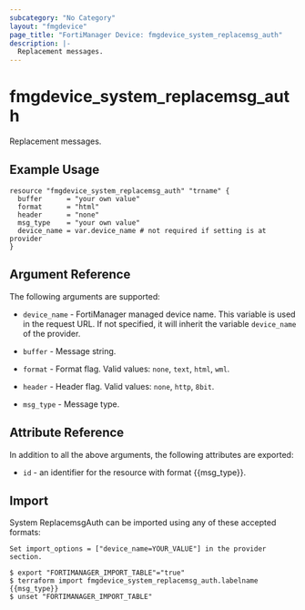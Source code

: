```yaml
---
subcategory: "No Category"
layout: "fmgdevice"
page_title: "FortiManager Device: fmgdevice_system_replacemsg_auth"
description: |-
  Replacement messages.
---
```


# fmgdevice_system_replacemsg_auth
Replacement messages.

## Example Usage

```hcl
resource "fmgdevice_system_replacemsg_auth" "trname" {
  buffer      = "your own value"
  format      = "html"
  header      = "none"
  msg_type    = "your own value"
  device_name = var.device_name # not required if setting is at provider
}
```

## Argument Reference


The following arguments are supported:

* `device_name` - FortiManager managed device name. This variable is used in the request URL. If not specified, it will inherit the variable `device_name` of the provider.

* `buffer` - Message string.
* `format` - Format flag. Valid values: `none`, `text`, `html`, `wml`.

* `header` - Header flag. Valid values: `none`, `http`, `8bit`.

* `msg_type` - Message type.


## Attribute Reference

In addition to all the above arguments, the following attributes are exported:
* `id` - an identifier for the resource with format {{msg_type}}.

## Import

System ReplacemsgAuth can be imported using any of these accepted formats:
```
Set import_options = ["device_name=YOUR_VALUE"] in the provider section.

$ export "FORTIMANAGER_IMPORT_TABLE"="true"
$ terraform import fmgdevice_system_replacemsg_auth.labelname {{msg_type}}
$ unset "FORTIMANAGER_IMPORT_TABLE"
```

